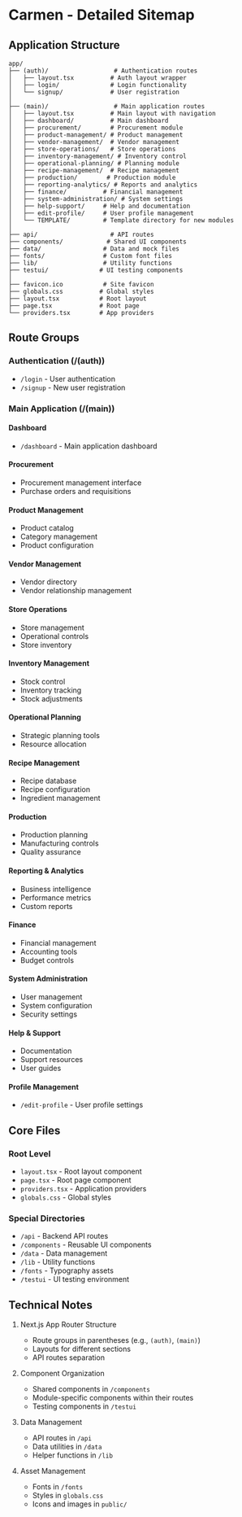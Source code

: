 # Carmen - Detailed Sitemap

## Application Structure

```
app/
├── (auth)/                  # Authentication routes
│   ├── layout.tsx          # Auth layout wrapper
│   ├── login/              # Login functionality
│   └── signup/             # User registration
│
├── (main)/                  # Main application routes
│   ├── layout.tsx          # Main layout with navigation
│   ├── dashboard/          # Main dashboard
│   ├── procurement/        # Procurement module
│   ├── product-management/ # Product management
│   ├── vendor-management/  # Vendor management
│   ├── store-operations/   # Store operations
│   ├── inventory-management/ # Inventory control
│   ├── operational-planning/ # Planning module
│   ├── recipe-management/  # Recipe management
│   ├── production/        # Production module
│   ├── reporting-analytics/ # Reports and analytics
│   ├── finance/          # Financial management
│   ├── system-administration/ # System settings
│   ├── help-support/     # Help and documentation
│   ├── edit-profile/     # User profile management
│   └── TEMPLATE/         # Template directory for new modules
│
├── api/                    # API routes
├── components/            # Shared UI components
├── data/                 # Data and mock files
├── fonts/                # Custom font files
├── lib/                  # Utility functions
├── testui/              # UI testing components
│
├── favicon.ico           # Site favicon
├── globals.css          # Global styles
├── layout.tsx           # Root layout
├── page.tsx             # Root page
└── providers.tsx        # App providers
```

## Route Groups

### Authentication (/(auth))
- `/login` - User authentication
- `/signup` - New user registration

### Main Application (/(main))

#### Dashboard
- `/dashboard` - Main application dashboard

#### Procurement
- Procurement management interface
- Purchase orders and requisitions

#### Product Management
- Product catalog
- Category management
- Product configuration

#### Vendor Management
- Vendor directory
- Vendor relationship management

#### Store Operations
- Store management
- Operational controls
- Store inventory

#### Inventory Management
- Stock control
- Inventory tracking
- Stock adjustments

#### Operational Planning
- Strategic planning tools
- Resource allocation

#### Recipe Management
- Recipe database
- Recipe configuration
- Ingredient management

#### Production
- Production planning
- Manufacturing controls
- Quality assurance

#### Reporting & Analytics
- Business intelligence
- Performance metrics
- Custom reports

#### Finance
- Financial management
- Accounting tools
- Budget controls

#### System Administration
- User management
- System configuration
- Security settings

#### Help & Support
- Documentation
- Support resources
- User guides

#### Profile Management
- `/edit-profile` - User profile settings

## Core Files

### Root Level
- `layout.tsx` - Root layout component
- `page.tsx` - Root page component
- `providers.tsx` - Application providers
- `globals.css` - Global styles

### Special Directories
- `/api` - Backend API routes
- `/components` - Reusable UI components
- `/data` - Data management
- `/lib` - Utility functions
- `/fonts` - Typography assets
- `/testui` - UI testing environment

## Technical Notes

1. Next.js App Router Structure
   - Route groups in parentheses (e.g., `(auth)`, `(main)`)
   - Layouts for different sections
   - API routes separation

2. Component Organization
   - Shared components in `/components`
   - Module-specific components within their routes
   - Testing components in `/testui`

3. Data Management
   - API routes in `/api`
   - Data utilities in `/data`
   - Helper functions in `/lib`

4. Asset Management
   - Fonts in `/fonts`
   - Styles in `globals.css`
   - Icons and images in `public/`

